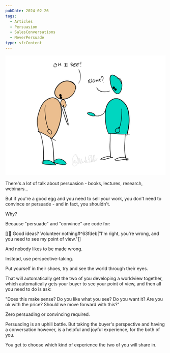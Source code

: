 ```yaml
---
pubDate: 2024-02-26
tags:
  - Articles
  - Persuasion
  - SalesConversations
  - NeverPersuade
type: sfcContent
---
```


![](Media/SalesFlowCoach.app_Perspective-taking-in-sales_MartinStellar.png)

There's a lot of talk about persuasion - books, lectures, research, webinars...

But if you're a good egg and you need to sell your work, you don't need to convince or persuade - and in fact, you shouldn't.

Why?

Because "persuade" and "convince" are code for:

[[📄 Good ideas? Volunteer nothing#^63fdeb|"I'm right, you're wrong, and you need to see my point of view."]]

And nobody likes to be made wrong.

Instead, use perspective-taking.

Put yourself in their shoes, try and see the world through their eyes.

That will automatically get the two of you developing a worldview together, which automatically gets your buyer to see your point of view, and then all you need to do is ask:

"Does this make sense? Do you like what you see? Do you want it? Are you ok with the price? Should we move forward with this?"

Zero persuading or convincing required.

Persuading is an uphill battle. But taking the buyer's perspective and having a conversation however, is a helpful and joyful experience, for the both of you.

You get to choose which kind of experience the two of you will share in.

